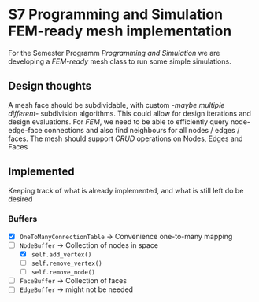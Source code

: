 # S7 Programming and Simulation FEM-ready mesh implementation

For the Semester Programm *Programming and Simulation* we are developing a *FEM-ready* mesh class to run some simple simulations.

## Design thoughts

A mesh face should be subdividable, with custom *-maybe multiple different-* subdivision algorithms. This could allow for design iterations and design evaluations.
For *FEM*, we need to be able to efficiently query node-edge-face connections and also find neighbours for all nodes / edges / faces.
The mesh should support *CRUD* operations on Nodes, Edges and Faces

## Implemented

Keeping track of what is already implemented, and what is still left do be desired

### Buffers

 - [x] `OneToManyConnectionTable` -> Convenience one-to-many mapping
 - [ ] `NodeBuffer` -> Collection of nodes in space
   - [x] `self.add_vertex()`
   - [ ] `self.remove_vertex()`
   - [ ] `self.remove_node()`
 - [ ] `FaceBuffer` -> Collection of faces
 - [ ] `EdgeBuffer` -> might not be needed